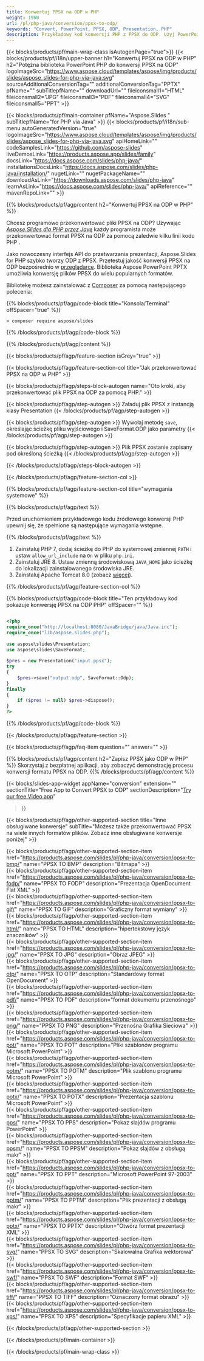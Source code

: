 ```yaml
---
title: Konwertuj PPSX na ODP w PHP
weight: 1950
url: /pl/php-java/conversion/ppsx-to-odp/ 
keywords: "Convert, PowerPoint, PPSX, ODP, Presentation, PHP"
description: Przykładowy kod konwersji PHP z PPSX do ODP. Użyj PowerPoint PHP API do konwersji wsadowej plików {z_formatu} na pliki {do_formatu}.
---
```


{{< blocks/products/pf/main-wrap-class isAutogenPage="true">}}
{{< blocks/products/pf/i18n/upper-banner h1="Konwertuj PPSX na ODP w PHP" h2="Potężna biblioteka PowerPoint PHP do konwersji PPSX na ODP" logoImageSrc="https://www.aspose.cloud/templates/aspose/img/products/slides/aspose_slides-for-php-via-java.svg" sourceAdditionalConversionTag="" additionalConversionTag="PPTX" pfName="" subTitlepfName="" downloadUrl="" fileiconsmall1="HTML" fileiconsmall2="JPG" fileiconsmall3="PDF" fileiconsmall4="SVG" fileiconsmall5="PPT" >}}

{{< blocks/products/pf/main-container pfName="Aspose.Slides " subTitlepfName="for PHP via Java" >}}
{{< blocks/products/pf/i18n/sub-menu autoGeneratedVersion="true" logoImageSrc="https://www.aspose.cloud/templates/aspose/img/products/slides/aspose_slides-for-php-via-java.svg" apiHomeLink="" codeSamplesLink="https://github.com/aspose-slides" liveDemosLink="https://products.aspose.app/slides/family" docsLink="https://docs.aspose.com/slides/php-java/" installationsDocsLink="https://docs.aspose.com/slides/php-java/installation/" nugetLink="" nugetPackageName="" downloadAsLink="https://downloads.aspose.com/slides/php-java" learnAsLink="https://docs.aspose.com/slides/php-java/" apiReference="" mavenRepoLink="" >}}

{{% blocks/products/pf/agp/content h2="Konwertuj PPSX na ODP w PHP" %}}

Chcesz programowo przekonwertować pliki PPSX na ODP? Używając [*Aspose.Slides dla PHP przez Javę*](https://products.aspose.com/slides/pl/php-java/) każdy programista może przekonwertować format PPSX na ODP za pomocą zaledwie kilku linii kodu PHP .

Jako nowoczesny interfejs API do przetwarzania prezentacji, Aspose.Slides for PHP szybko tworzy ODP z PPSX. Przetestuj jakość konwersji PPSX na ODP bezpośrednio w [przeglądarce](https://products.aspose.app/slides/conversion). Biblioteka Aspose PowerPoint PPTX umożliwia konwersję plików PPSX do wielu popularnych formatów.

Bibliotekę możesz zainstalować z [Composer](https://packagist.org/packages/aspose/slides) za pomocą następującego polecenia:

{{% blocks/products/pf/agp/code-block title="Konsola/Terminal" offSpacer="true" %}}

```console
> composer require aspose/slides 

```

{{% /blocks/products/pf/agp/code-block %}}

{{% /blocks/products/pf/agp/content %}}

{{< blocks/products/pf/agp/feature-section isGrey="true" >}}

{{< blocks/products/pf/agp/feature-section-col title="Jak przekonwertować PPSX na ODP w PHP" >}}

{{< blocks/products/pf/agp/steps-block-autogen name="Oto kroki, aby przekonwertować plik PPSX na ODP za pomocą PHP." >}}

{{< blocks/products/pf/agp/step-autogen >}}
Załaduj plik PPSX z instancją klasy Presentation
{{< /blocks/products/pf/agp/step-autogen >}}

{{< blocks/products/pf/agp/step-autogen >}}
Wywołaj metodę `save`, określając ścieżkę pliku wyjściowego i SaveFormat.ODP jako parametry
{{< /blocks/products/pf/agp/step-autogen >}}

{{< blocks/products/pf/agp/step-autogen >}}
Plik PPSX zostanie zapisany pod określoną ścieżką
{{< /blocks/products/pf/agp/step-autogen >}}

{{< /blocks/products/pf/agp/steps-block-autogen >}}

{{< /blocks/products/pf/agp/feature-section-col >}}

{{% blocks/products/pf/agp/feature-section-col title="wymagania systemowe" %}}

{{% blocks/products/pf/agp/text %}}

 Przed uruchomieniem przykładowego kodu źródłowego konwersji PHP upewnij się, że spełnione są następujące wymagania wstępne.

{{% /blocks/products/pf/agp/text %}}

1. Zainstaluj PHP 7, dodaj ścieżkę do PHP do systemowej zmiennej `PATH` i ustaw `allow_url_include` na `On` w pliku `php.ini`.
1. Zainstaluj JRE 8. Ustaw zmienną środowiskową `JAVA_HOME` jako ścieżkę do lokalizacji zainstalowanego środowiska JRE.
1. Zainstaluj Apache Tomcat 8.0 (zobacz [więcej](https://docs.aspose.com/slides/php-java/installation/)). 

{{% /blocks/products/pf/agp/feature-section-col %}}

{{% blocks/products/pf/agp/code-block title="Ten przykładowy kod pokazuje konwersję PPSX na ODP PHP" offSpacer="" %}}

```php

<?php
require_once("http://localhost:8080/JavaBridge/java/Java.inc");
require_once("lib/aspose.slides.php");
 
use aspose\slides\Presentation;
use aspose\slides\SaveFormat;
 
$pres = new Presentation("input.ppsx");
try
{
    $pres->save("output.odp", SaveFormat::Odp);
}
finally
{
    if ($pres != null) $pres->dispose();
}
?>

```
{{% /blocks/products/pf/agp/code-block %}}

{{< /blocks/products/pf/agp/feature-section >}}

{{< blocks/products/pf/agp/faq-item question="" answer="" >}}
 
{{% blocks/products/pf/agp/content h2="Zapisz PPSX jako ODP w PHP" %}}
Skorzystaj z bezpłatnej aplikacji, aby zobaczyć demonstrację procesu konwersji formatu PPSX na ODP. 
{{% /blocks/products/pf/agp/content %}}

<!-- aboutfile Starts -->

{{< blocks/slides-app-widget 
appName="conversion"
extension=""
sectionTitle="Free App to Convert PPSX to ODP" 
sectionDescription="[Try our free Video app](https://products.aspose.app/slides/video/)" 
>}}

<!-- aboutfile Ends -->

{{< blocks/products/pf/agp/other-supported-section title="Inne obsługiwane konwersje" subTitle="Możesz także przekonwertować PPSX na wiele innych formatów plików. Zobacz inne obsługiwane konwersje poniżej" >}}

{{< blocks/products/pf/agp/other-supported-section-item href="https://products.aspose.com/slides/pl/php-java/conversion/ppsx-to-bmp/" name="PPSX TO BMP" description="Bitmapa" >}}  
{{< blocks/products/pf/agp/other-supported-section-item href="https://products.aspose.com/slides/pl/php-java/conversion/ppsx-to-fodp/" name="PPSX TO FODP" description="Prezentacja OpenDocument Flat XML" >}}  
{{< blocks/products/pf/agp/other-supported-section-item href="https://products.aspose.com/slides/pl/php-java/conversion/ppsx-to-gif/" name="PPSX TO GIF" description="Graficzny format wymiany" >}}  
{{< blocks/products/pf/agp/other-supported-section-item href="https://products.aspose.com/slides/pl/php-java/conversion/ppsx-to-html/" name="PPSX TO HTML" description="hipertekstowy język znaczników" >}}  
{{< blocks/products/pf/agp/other-supported-section-item href="https://products.aspose.com/slides/pl/php-java/conversion/ppsx-to-jpg/" name="PPSX TO JPG" description="Obraz JPEG" >}}  
{{< blocks/products/pf/agp/other-supported-section-item href="https://products.aspose.com/slides/pl/php-java/conversion/ppsx-to-otp/" name="PPSX TO OTP" description="Standardowy format OpenDocument" >}}  
{{< blocks/products/pf/agp/other-supported-section-item href="https://products.aspose.com/slides/pl/php-java/conversion/ppsx-to-pdf/" name="PPSX TO PDF" description="format dokumentu przenośnego" >}}  
{{< blocks/products/pf/agp/other-supported-section-item href="https://products.aspose.com/slides/pl/php-java/conversion/ppsx-to-png/" name="PPSX TO PNG" description="Przenośna Grafika Sieciowa" >}}  
{{< blocks/products/pf/agp/other-supported-section-item href="https://products.aspose.com/slides/pl/php-java/conversion/ppsx-to-pot/" name="PPSX TO POT" description="Pliki szablonów programu Microsoft PowerPoint" >}}  
{{< blocks/products/pf/agp/other-supported-section-item href="https://products.aspose.com/slides/pl/php-java/conversion/ppsx-to-potm/" name="PPSX TO POTM" description="Plik szablonu programu Microsoft PowerPoint" >}}  
{{< blocks/products/pf/agp/other-supported-section-item href="https://products.aspose.com/slides/pl/php-java/conversion/ppsx-to-potx/" name="PPSX TO POTX" description="Prezentacja szablonu Microsoft PowerPoint" >}}  
{{< blocks/products/pf/agp/other-supported-section-item href="https://products.aspose.com/slides/pl/php-java/conversion/ppsx-to-pps/" name="PPSX TO PPS" description="Pokaz slajdów programu PowerPoint" >}}  
{{< blocks/products/pf/agp/other-supported-section-item href="https://products.aspose.com/slides/pl/php-java/conversion/ppsx-to-ppsm/" name="PPSX TO PPSM" description="Pokaz slajdów z obsługą makr" >}}  
{{< blocks/products/pf/agp/other-supported-section-item href="https://products.aspose.com/slides/pl/php-java/conversion/ppsx-to-ppt/" name="PPSX TO PPT" description="Microsoft PowerPoint 97-2003" >}}  
{{< blocks/products/pf/agp/other-supported-section-item href="https://products.aspose.com/slides/pl/php-java/conversion/ppsx-to-pptm/" name="PPSX TO PPTM" description="Plik prezentacji z obsługą makr" >}}  
{{< blocks/products/pf/agp/other-supported-section-item href="https://products.aspose.com/slides/pl/php-java/conversion/ppsx-to-pptx/" name="PPSX TO PPTX" description="Otwórz format prezentacji XML" >}}  
{{< blocks/products/pf/agp/other-supported-section-item href="https://products.aspose.com/slides/pl/php-java/conversion/ppsx-to-svg/" name="PPSX TO SVG" description="Skalowalna Grafika wektorowa" >}}  
{{< blocks/products/pf/agp/other-supported-section-item href="https://products.aspose.com/slides/pl/php-java/conversion/ppsx-to-swf/" name="PPSX TO SWF" description="Format SWF" >}}  
{{< blocks/products/pf/agp/other-supported-section-item href="https://products.aspose.com/slides/pl/php-java/conversion/ppsx-to-tiff/" name="PPSX TO TIFF" description="Oznaczony format obrazu" >}}  
{{< blocks/products/pf/agp/other-supported-section-item href="https://products.aspose.com/slides/pl/php-java/conversion/ppsx-to-xps/" name="PPSX TO XPS" description="Specyfikacje papieru XML" >}}  


{{< /blocks/products/pf/agp/other-supported-section >}}

{{< /blocks/products/pf/main-container >}}
    
{{< /blocks/products/pf/main-wrap-class >}}